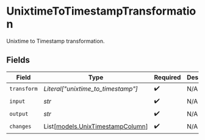 # UnixtimeToTimestampTransformation

Unixtime to Timestamp transformation.


## Fields

| Field                                                                | Type                                                                 | Required                                                             | Description                                                          |
| -------------------------------------------------------------------- | -------------------------------------------------------------------- | -------------------------------------------------------------------- | -------------------------------------------------------------------- |
| `transform`                                                          | *Literal["unixtime_to_timestamp"]*                                   | :heavy_check_mark:                                                   | N/A                                                                  |
| `input`                                                              | *str*                                                                | :heavy_check_mark:                                                   | N/A                                                                  |
| `output`                                                             | *str*                                                                | :heavy_check_mark:                                                   | N/A                                                                  |
| `changes`                                                            | List[[models.UnixTimestampColumn](../models/unixtimestampcolumn.md)] | :heavy_check_mark:                                                   | N/A                                                                  |